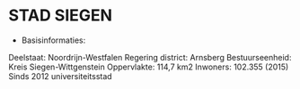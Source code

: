 # STAD SIEGEN

* Basisinformaties:

Deelstaat: Noordrijn-Westfalen
Regering district: Arnsberg
Bestuurseenheid: Kreis Siegen-Wittgenstein
Oppervlakte: 114,7 km2 
Inwoners: 102.355 (2015)
Sinds 2012 universiteitsstad

